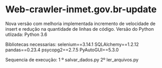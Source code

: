 # Web-crawler-inmet.gov.br-update
Nova versão com melhoria implementada incremento de velocidade de insert e redução na quantidade de linhas de código.
Versão do Python utlizada:
Python 3.6

Bibliotecas necessarias:
selenium==3.14.1
SQLAlchemy==1.2.12
pandas==0.23.4
psycopg2==2.7.5
PyAutoGUI==5.3.0

Sequencia de execução:
1 º salvar_dados.py
2º ler_arquivos.py
